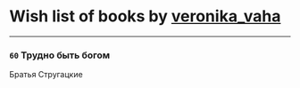 # Wish list of books by [veronika_vaha](http://vk.com/id87639392)
---

### `60` Трудно быть богом
Братья Стругацкие


